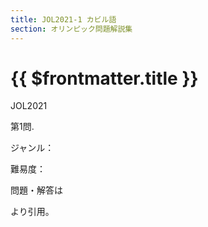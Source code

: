 ```yaml
---
title: JOL2021-1 カビル語
section: オリンピック問題解説集
---
```


# {{ $frontmatter.title }}

JOL2021

第1問.

ジャンル：

難易度：

問題・解答は
<!-- [TITLE](URL) -->
より引用。
